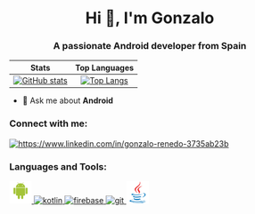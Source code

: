 <h1 align="center">Hi 👋, I'm Gonzalo</h1>
<h3 align="center">A passionate Android developer from Spain</h3>


| Stats | Top Languages |
| ------|:---------:|
| [![GitHub stats](https://github-readme-stats.vercel.app/api?username=rndevelo)](https://github.com/anuraghazra/github-readme-stats) | [![Top Langs](https://github-readme-stats.vercel.app/api/top-langs/?username=rndevelo&langs_count=3&hide=CSS)](https://github.com/anuraghazra/github-readme-stats) |

- 💬 Ask me about **Android**

<h3 align="left">Connect with me:</h3>
<p align="left">
<a href="https://linkedin.com/in/https://www.linkedin.com/in/alberto-h-93431a42/?locale=en_us" target="blank"><img align="center" src="https://raw.githubusercontent.com/rahuldkjain/github-profile-readme-generator/master/src/images/icons/Social/linked-in-alt.svg" alt="https://www.linkedin.com/in/gonzalo-renedo-3735ab23b" height="30" width="40" /></a>
</p>

<h3 align="left">Languages and Tools:</h3>
<p align="left">
  <a href="https://developer.android.com" target="_blank" rel="noreferrer">
    <img src="https://raw.githubusercontent.com/devicons/devicon/master/icons/android/android-original-wordmark.svg" alt="android" width="40" height="40" />
  </a>
  <a href="https://kotlinlang.org" target="_blank" rel="noreferrer">
    <img src="https://www.vectorlogo.zone/logos/kotlinlang/kotlinlang-icon.svg" alt="kotlin" width="40" height="40" />
  </a>
  <a href="https://firebase.google.com/" target="_blank" rel="noreferrer">
    <img src="https://www.vectorlogo.zone/logos/firebase/firebase-icon.svg" alt="firebase" width="40" height="40" />
  </a>
  <a href="https://git-scm.com/" target="_blank" rel="noreferrer">
    <img src="https://www.vectorlogo.zone/logos/git-scm/git-scm-icon.svg" alt="git" width="40" height="40" />
  </a>
  <a href="https://www.java.com" target="_blank" rel="noreferrer">
    <img src="https://raw.githubusercontent.com/devicons/devicon/master/icons/java/java-original.svg" alt="java" width="40" height="40" />
  </a>
</p>



<!--
<p align="letf"> <a href="https://github.com/ryo-ma/github-profile-trophy"><img src="https://github-profile-trophy.vercel.app/?username=foliolo" alt="foliolo" /></a> </p>
-->

<!--
**foliolo/foliolo** is a ✨ _special_ ✨ repository because its `README.md` (this file) appears on your GitHub profile.

Here are some ideas to get you started:

- 🔭 I’m currently working on ...
- 🌱 I’m currently learning ...
- 👯 I’m looking to collaborate on ...
- 🤔 I’m looking for help with ...
- 💬 Ask me about ...
- 📫 How to reach me: ...
- 😄 Pronouns: ...
- ⚡ Fun fact: ...
-->
